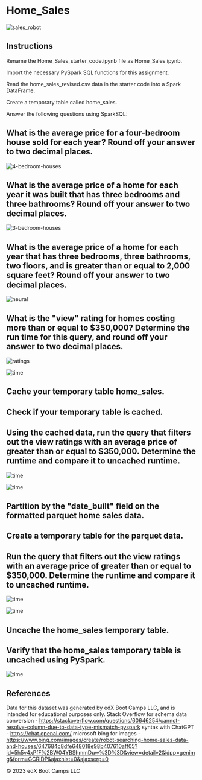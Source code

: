 # Home_Sales
![sales_robot](/images/home_sales_robot.jpg)




## Instructions
Rename the Home_Sales_starter_code.ipynb file as Home_Sales.ipynb.

Import the necessary PySpark SQL functions for this assignment.

Read the home_sales_revised.csv data in the starter code into a Spark DataFrame.

Create a temporary table called home_sales.

Answer the following questions using SparkSQL:

## What is the average price for a four-bedroom house sold for each year? Round off your answer to two decimal places.

![4-bedroom-houses](/images/avg_4bdrm.png)

## What is the average price of a home for each year it was built that has three bedrooms and three bathrooms? Round off your answer to two decimal places.

![3-bedroom-houses](/images/avg_3bdrm.png)

## What is the average price of a home for each year that has three bedrooms, three bathrooms, two floors, and is greater than or equal to 2,000 square feet? Round off your answer to two decimal places.

![neural](/images/avg_2k_sqr_ft.png)

## What is the "view" rating for homes costing more than or equal to $350,000? Determine the run time for this query, and round off your answer to two decimal places.

![ratings](/images/avg_350K.png)

![time](/images/avg_350k_time.png)

## Cache your temporary table home_sales.

## Check if your temporary table is cached.

## Using the cached data, run the query that filters out the view ratings with an average price of greater than or equal to $350,000. Determine the runtime and compare it to uncached runtime.

![time](/images/avg_350k_cache.png)

![time](/images/avg_350k_cache_time.png)

## Partition by the "date_built" field on the formatted parquet home sales data.

## Create a temporary table for the parquet data.

## Run the query that filters out the view ratings with an average price of greater than or equal to $350,000. Determine the runtime and compare it to uncached runtime.

![time](/images/avg_350k_parquet.png)

![time](/images/avg_350k_parquet_time.png)

## Uncache the home_sales temporary table.

## Verify that the home_sales temporary table is uncached using PySpark.

![time](/images/check_cache_status.png)


## References
Data for this dataset was generated by edX Boot Camps LLC, and is intended for educational purposes only.
Stack Overflow for schema data conversion - https://stackoverflow.com/questions/60646254/cannot-resolve-column-due-to-data-type-mismatch-pyspark
syntax with ChatGPT - https://chat.openai.com/
microsoft bing for images - https://www.bing.com/images/create/robot-searching-home-sales-data-and-houses/647684c8dfe648018e98b407610aff05?id=5h5v4xPfF%2BW04YBShmmDuw%3D%3D&view=detailv2&idpp=genimg&form=GCRIDP&ajaxhist=0&ajaxserp=0

© 2023 edX Boot Camps LLC
